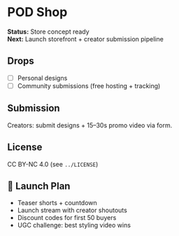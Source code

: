 # POD Shop

**Status:** Store concept ready  
**Next:** Launch storefront + creator submission pipeline

## Drops
- [ ] Personal designs
- [ ] Community submissions (free hosting + tracking)

## Submission
Creators: submit designs + 15–30s promo video via form.

## License
CC BY-NC 4.0 (see `../LICENSE`)

## 🚀 Launch Plan
- Teaser shorts + countdown
- Launch stream with creator shoutouts
- Discount codes for first 50 buyers
- UGC challenge: best styling video wins

